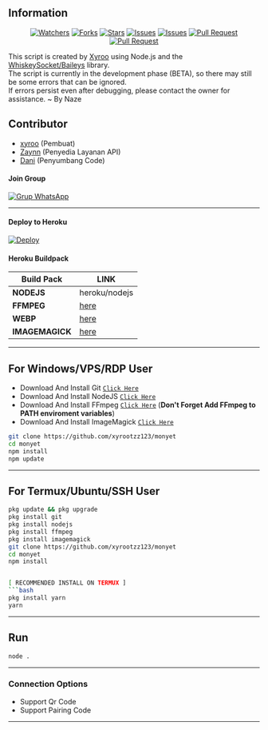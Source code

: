 ## Information

<div align="center">
<a href="https://github.com/xyrootzz123/monyet/watchers"><img title="Watchers" src="https://img.shields.io/github/watchers/xyrootzz123/monyet?label=Watchers&color=green&style=flat-square"></a>
<a href="https://github.com/xyrootzz123/monyet/network/members"><img title="Forks" src="https://img.shields.io/github/forks/xyrootzz123/monyet?label=Forks&color=blue&style=flat-square"></a>
<a href="https://github.com/xyrootzz123/monyet/stargazers"><img title="Stars" src="https://img.shields.io/github/stars/xyrootzz123/monyet?label=Stars&color=yellow&style=flat-square"></a>
<a href="https://github.com/xyrootzz123/monyet/issues"><img title="Issues" src="https://img.shields.io/github/issues/xyrootzz123/monyet?label=Issues&color=success&style=flat-square"></a>
<a href="https://github.com/xyrootzz123/monyet/issues?q=is%3Aissue+is%3Aclosed"><img title="Issues" src="https://img.shields.io/github/issues-closed/xyrootzz123/monyet?label=Issues&color=red&style=flat-square"></a>
<a href="https://github.com/xyrootzz123/monyet/pulls"><img title="Pull Request" src="https://img.shields.io/github/issues-pr/xyrootzz123/monyet?label=PullRequest&color=success&style=flat-square"></a>
<a href="https://github.com/xyrootzz123/monyet/pulls?q=is%3Apr+is%3Aclosed"><img title="Pull Request" src="https://img.shields.io/github/issues-pr-closed/xyrootzz123/monyet?label=PullRequest&color=red&style=flat-square"></a>
</div>

This script is created by [Xyroo](https://github.com/xyroo) using Node.js and the [WhiskeySocket/Baileys](https://github.com/WhiskeySockets/Baileys) library.  
The script is currently in the development phase (BETA), so there may still be some errors that can be ignored.  
If errors persist even after debugging, please contact the owner for assistance. ~ By Naze

## Contributor

- [xyroo](https://github.com/xyroo) (Pembuat)
- [Zaynn](https://github.com/ZaynRcK) (Penyedia Layanan API)
- [Dani](https://github.com/xyroo) (Penyumbang Code)

#### Join Group
[![Grup WhatsApp](https://img.shields.io/badge/WhatsApp%20Group-25D366?style=for-the-badge&logo=whatsapp&logoColor=white)](https://chat.whatsapp.com/Hx9vcBVhbc04KLVGPFtH2R) 

---
#### Deploy to Heroku
[![Deploy](https://www.herokucdn.com/deploy/button.svg)](https://heroku.com/deploy?template=https://github.com/xyrootzz123/monyet)

#### Heroku Buildpack
| Build Pack | LINK |
|--------|--------|
| **NODEJS** | heroku/nodejs |
| **FFMPEG** | [here](https://github.com/jonathanong/heroku-buildpack-ffmpeg-latest) |
| **WEBP** | [here](https://github.com/clhuang/heroku-buildpack-webp-binaries.git) |
| **IMAGEMAGICK** | [here](https://github.com/DuckyTeam/heroku-buildpack-imagemagick) |

---
## For Windows/VPS/RDP User
* Download And Install Git [`Click Here`](https://git-scm.com/downloads)
* Download And Install NodeJS [`Click Here`](https://nodejs.org/en/download)
* Download And Install FFmpeg [`Click Here`](https://ffmpeg.org/download.html) (**Don't Forget Add FFmpeg to PATH enviroment variables**)
* Download And Install ImageMagick [`Click Here`](https://imagemagick.org/script/download.php)

```bash
git clone https://github.com/xyrootzz123/monyet
cd monyet 
npm install
npm update
```
---
## For Termux/Ubuntu/SSH User
```bash
pkg update && pkg upgrade
pkg install git
pkg install nodejs
pkg install ffmpeg
pkg install imagemagick
git clone https://github.com/xyrootzz123/monyet
cd monyet 
npm install


[ RECOMMENDED INSTALL ON TERMUX ]
```bash
pkg install yarn
yarn
```

---

## Run
```bash
node .
```
---

### Connection Options
- Support Qr Code
- Support Pairing Code
---


